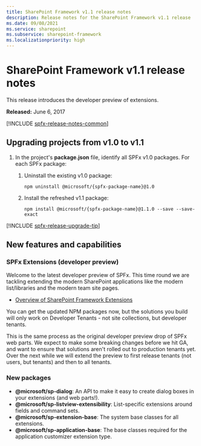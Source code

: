 ```yaml
---
title: SharePoint Framework v1.1 release notes
description: Release notes for the SharePoint Framework v1.1 release
ms.date: 09/08/2021
ms.service: sharepoint
ms.subservice: sharepoint-framework
ms.localizationpriority: high
---
```

# SharePoint Framework v1.1 release notes

This release introduces the developer preview of extensions.

**Released:** June 6, 2017

[!INCLUDE [spfx-release-notes-common](../../includes/snippets/spfx-release-notes-common.md)]

## Upgrading projects from v1.0 to v1.1

1. In the project's **package.json** file, identify all SPFx v1.0 packages. For each SPFx package:
    1. Uninstall the existing v1.0 package:

        ```console
        npm uninstall @microsoft/{spfx-package-name}@1.0
        ```

    1. Install the refreshed v1.1 package:

        ```console
        npm install @microsoft/{spfx-package-name}@1.1.0 --save --save-exact
        ```

[!INCLUDE [spfx-release-upgrade-tip](../../includes/snippets/spfx-release-upgrade-tip.md)]

## New features and capabilities

### SPFx Extensions (developer preview)

Welcome to the latest developer preview of SPFx. This time round we are tackling extending the modern SharePoint applications like the modern list/libraries and the modern team site pages.

- [Overview of SharePoint Framework Extensions](extensions/overview-extensions.md)

You can get the updated NPM packages now, but the solutions you build will only work on Developer Tenants - not site collections, but developer tenants.

This is the same process as the original developer preview drop of SPFx web parts. We expect to make some breaking changes before we hit GA, and want to ensure that solutions aren't rolled out to production tenants yet. Over the next while we will extend the preview to first release tenants (not users, but tenants) and then to all tenants.

### New packages

- **\@microsoft/sp-dialog**: An API to make it easy to create dialog boxes in your extensions (and web parts!).
- **\@microsoft/sp-listview-extensibility**: List-specific extensions around fields and command sets.
- **\@microsoft/sp-extension-base**: The system base classes for all extensions.
- **\@microsoft/sp-application-base**: The base classes required for the application customizer extension type.
